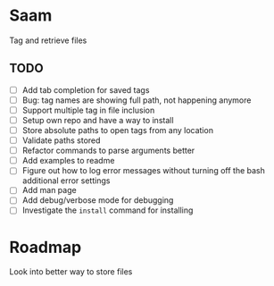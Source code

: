 # Saam
Tag and retrieve files

## TODO
* [ ] Add tab completion for saved tags
* [ ] Bug: tag names are showing full path, not happening anymore
* [ ] Support multiple tag in file inclusion
* [ ] Setup own repo and have a way to install
* [ ] Store absolute paths to open tags from any location
* [ ] Validate paths stored
* [ ] Refactor commands to parse arguments better
* [ ] Add examples to readme
* [ ] Figure out how to log error messages without turning off the bash
      additional error settings
* [ ] Add man page
* [ ] Add debug/verbose mode for debugging
* [ ] Investigate the `install` command for installing

# Roadmap

Look into better way to store files
